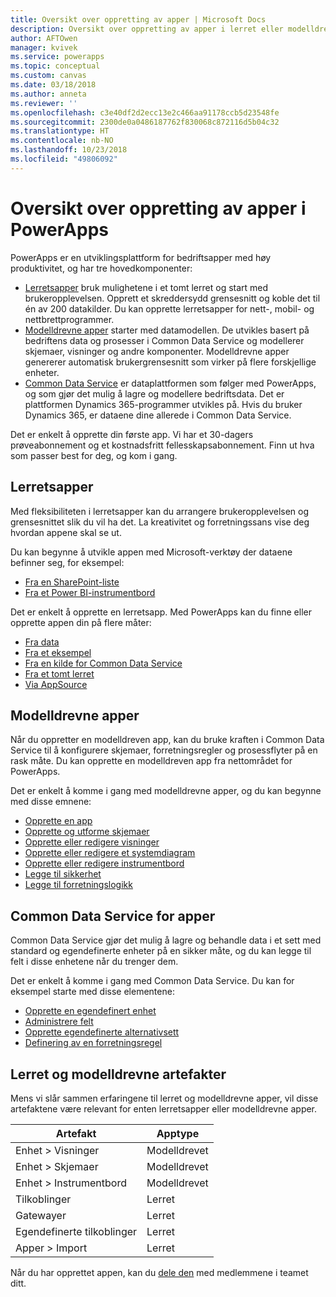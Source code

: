 ```yaml
---
title: Oversikt over oppretting av apper | Microsoft Docs
description: Oversikt over oppretting av apper i lerret eller modelldreven modus med Common Data Service
author: AFTOwen
manager: kvivek
ms.service: powerapps
ms.topic: conceptual
ms.custom: canvas
ms.date: 03/18/2018
ms.author: anneta
ms.reviewer: ''
ms.openlocfilehash: c3e40df2d2ecc13e2c466aa91178ccb5d23548fe
ms.sourcegitcommit: 2300de0a0486187762f830068c872116d5b04c32
ms.translationtype: HT
ms.contentlocale: nb-NO
ms.lasthandoff: 10/23/2018
ms.locfileid: "49806092"
---
```

# <a name="overview-of-creating-apps-in-powerapps"></a>Oversikt over oppretting av apper i PowerApps

PowerApps er en utviklingsplattform for bedriftsapper med høy produktivitet, og har tre hovedkomponenter:

- [Lerretsapper](canvas-apps/getting-started.md) bruk mulighetene i et tomt lerret og start med brukeropplevelsen. Opprett et skreddersydd grensesnitt og koble det til én av 200 datakilder. Du kan opprette lerretsapper for nett-, mobil- og nettbrettprogrammer.
- [Modelldrevne apper](model-driven-apps/model-driven-app-overview.md) starter med datamodellen. De utvikles basert på bedriftens data og prosesser i Common Data Service og modellerer skjemaer, visninger og andre komponenter. Modelldrevne apper genererer automatisk brukergrensesnitt som virker på flere forskjellige enheter.
- [Common Data Service](common-data-service/data-platform-intro.md) er dataplattformen som følger med PowerApps, og som gjør det mulig å lagre og modellere bedriftsdata. Det er plattformen Dynamics 365-programmer utvikles på. Hvis du bruker Dynamics 365, er dataene dine allerede i Common Data Service.

Det er enkelt å opprette din første app. Vi har et 30-dagers prøveabonnement og et kostnadsfritt fellesskapsabonnement. Finn ut hva som passer best for deg, og kom i gang.

## <a name="canvas-apps"></a>Lerretsapper

Med fleksibiliteten i lerretsapper kan du arrangere brukeropplevelsen og grensesnittet slik du vil ha det. La kreativitet og forretningssans vise deg hvordan appene skal se ut.

Du kan begynne å utvikle appen med Microsoft-verktøy der dataene befinner seg, for eksempel:

- [Fra en SharePoint-liste](canvas-apps/app-from-sharepoint.md#generate-an-app-from-within-sharepoint-online)
- [Fra et Power BI-instrumentbord](canvas-apps/embed-powerapps-powerbi.md)

Det er enkelt å opprette en lerretsapp. Med PowerApps kan du finne eller opprette appen din på flere måter:

- [Fra data](canvas-apps/app-from-sharepoint.md)
- [Fra et eksempel](canvas-apps/open-and-run-a-sample-app.md)
- [Fra en kilde for Common Data Service](canvas-apps/data-platform-create-app.md)
- [Fra et tomt lerret](canvas-apps/data-platform-create-app-scratch.md)
- [Via AppSource](../user/app-source.md)

## <a name="model-driven-apps"></a>Modelldrevne apper

Når du oppretter en modelldreven app, kan du bruke kraften i Common Data Service til å konfigurere skjemaer, forretningsregler og prosessflyter på en rask måte. Du kan opprette en modelldreven app fra nettområdet for PowerApps.

Det er enkelt å komme i gang med modelldrevne apper, og du kan begynne med disse emnene:

- [Opprette en app](https://docs.microsoft.com/dynamics365/customer-engagement/customize/create-edit-app)
- [Opprette og utforme skjemaer](https://docs.microsoft.com/dynamics365/customer-engagement/customize/create-design-forms)
- [Opprette eller redigere visninger](https://docs.microsoft.com/dynamics365/customer-engagement/customize/create-edit-views)
- [Opprette eller redigere et systemdiagram](https://docs.microsoft.com/dynamics365/customer-engagement/customize/create-edit-system-chart)
- [Opprette eller redigere instrumentbord](https://docs.microsoft.com/dynamics365/customer-engagement/customize/create-edit-dashboards)
- [Legge til sikkerhet](https://docs.microsoft.com/dynamics365/customer-engagement/customize/manage-access-apps-security-roles)
- [Legge til forretningslogikk](https://docs.microsoft.com/dynamics365/customer-engagement/customize/guide-staff-through-common-tasks-processes)

## <a name="common-data-service-for-apps"></a>Common Data Service for apper

Common Data Service gjør det mulig å lagre og behandle data i et sett med standard og egendefinerte enheter på en sikker måte, og du kan legge til felt i disse enhetene når du trenger dem.

Det er enkelt å komme i gang med Common Data Service. Du kan for eksempel starte med disse elementene:

- [Opprette en egendefinert enhet](common-data-service/data-platform-create-entity.md)
- [Administrere felt](common-data-service/data-platform-manage-fields.md)
- [Opprette egendefinerte alternativsett](common-data-service/custom-picklists.md)
- [Definering av en forretningsregel](https://docs.microsoft.com/dynamics365/customer-engagement/customize/create-business-rules-recommendations-apply-logic-form)

## <a name="canvas-and-model-driven-artifacts"></a>Lerret og modelldrevne artefakter

Mens vi slår sammen erfaringene til lerret og modelldrevne apper, vil disse artefaktene være relevant for enten lerretsapper eller modelldrevne apper.

| Artefakt            | Apptype     |
|---------------------|--------------|
| Enhet > Visninger      | Modelldrevet |
| Enhet > Skjemaer      | Modelldrevet |
| Enhet > Instrumentbord | Modelldrevet |
| Tilkoblinger         | Lerret       |
| Gatewayer            | Lerret       |
| Egendefinerte tilkoblinger   | Lerret       |
| Apper > Import       | Lerret       |

Når du har opprettet appen, kan du [dele den](canvas-apps/share-app.md) med medlemmene i teamet ditt.
